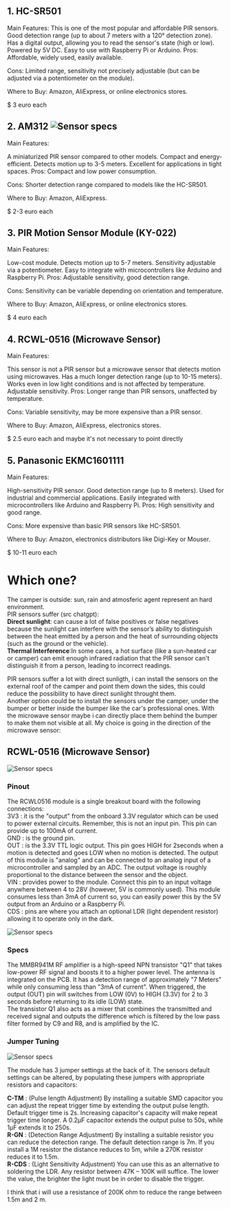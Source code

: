 ## 1. HC-SR501  
Main Features:
This is one of the most popular and affordable PIR sensors.
Good detection range (up to about 7 meters with a 120° detection zone).
Has a digital output, allowing you to read the sensor's state (high or low).
Powered by 5V DC.
Easy to use with Raspberry Pi or Arduino.
Pros: Affordable, widely used, easily available.

Cons: Limited range, sensitivity not precisely adjustable (but can be adjusted via a potentiometer on the module).

Where to Buy: Amazon, AliExpress, or online electronics stores.

$ 3 euro each

## 2. AM312  ![Sensor specs](https://github.com/enumD/PeopleRecognition/blob/main/picture/RCWL_0516_specs_02.png)  
Main Features:

A miniaturized PIR sensor compared to other models.
Compact and energy-efficient.
Detects motion up to 3-5 meters.
Excellent for applications in tight spaces.
Pros: Compact and low power consumption.


Cons: Shorter detection range compared to models like the HC-SR501.

Where to Buy: Amazon, AliExpress.

$ 2-3 euro each

## 3. PIR Motion Sensor Module (KY-022)  
Main Features:

Low-cost module.
Detects motion up to 5-7 meters.
Sensitivity adjustable via a potentiometer.
Easy to integrate with microcontrollers like Arduino and Raspberry Pi.
Pros: Adjustable sensitivity, good detection range.

Cons: Sensitivity can be variable depending on orientation and temperature.

Where to Buy: Amazon, AliExpress, or online electronics stores.

$ 4 euro each

## 4. RCWL-0516 (Microwave Sensor)   

Main Features:

This sensor is not a PIR sensor but a microwave sensor that detects motion using microwaves.
Has a much longer detection range (up to 10-15 meters).
Works even in low light conditions and is not affected by temperature.
Adjustable sensitivity.
Pros: Longer range than PIR sensors, unaffected by temperature.

Cons: Variable sensitivity, may be more expensive than a PIR sensor.

Where to Buy: Amazon, AliExpress, electronics stores.

$ 2.5 euro each and maybe it's not necessary to point directly 

## 5. Panasonic EKMC1601111  
Main Features:

High-sensitivity PIR sensor.
Good detection range (up to 8 meters).
Used for industrial and commercial applications.
Easily integrated with microcontrollers like Arduino and Raspberry Pi.
Pros: High sensitivity and good range.

Cons: More expensive than basic PIR sensors like HC-SR501.

Where to Buy: Amazon, electronics distributors like Digi-Key or Mouser.

$ 10-11 euro each


# Which one?  
The camper is outside: sun, rain and atmosferic agent represent an hard environment.  
PIR sensors suffer (src chatgpt):  
**Direct sunlight**: can cause a lot of false positives or false negatives because the sunlight can interfere with the sensor’s ability to distinguish between the heat emitted by a person and the heat of surrounding objects (such as the ground or the vehicle).   
**Thermal Interference**:In some cases, a hot surface (like a sun-heated car or camper) can emit enough infrared radiation that the PIR sensor can't distinguish it from a person, leading to incorrect readings.  

PIR sensors suffer a lot with direct sunligth, i can install the sensors on the external roof of the camper and point them down the sides, this could reduce the possibility to have direct sunlight throught them.  
Another option could be to install the sensors under the camper, under the bumper or better inside the bumper like the car's professional ones. With the microwave sensor maybe i can directly place them behind the bumper to make them not visible at all.
My choice is going in the direction of the microwave sensor:

## RCWL-0516 (Microwave Sensor)  
![Sensor specs](https://github.com/enumD/PeopleRecognition/blob/main/picture/RCWL_0516_specs.png)  

### Pinout  
The RCWL0516 module is a single breakout board with the following connections:  
3V3 : it is the "output" from the onboard 3.3V regulator which can be used to power external circuits. Remember, this is not an input pin. This pin can provide up to 100mA of current.  
GND : is the ground pin.  
OUT : is the 3.3V TTL logic output. This pin goes HIGH for 2seconds when a motion is detected and goes LOW when no motion is detected. The output of this module is "analog" and can be connected to an analog input of a microcontroller and sampled by an ADC. The output voltage is roughly proportional to the distance between the sensor and the object.   
VIN : provides power to the module. Connect this pin to an input voltage anywhere between 4 to 28V (however, 5V is commonly used). This module consumes less than 3mA of current so, you can easily power this by the 5V output from an Arduino or a Raspberry Pi.  
CDS : pins are where you attach an optional LDR (light dependent resistor) allowing it to operate only in the dark.  

![Sensor specs](https://github.com/enumD/PeopleRecognition/blob/main/picture/RCWL_0516_specs_02.png)  

### Specs  
The MMBR941M RF amplifier is a high-speed NPN transistor "Q1" that takes low-power RF signal and boosts it to a higher power level. The antenna is integrated on the PCB. It has a detection range of approximately "7 Meters" while only consuming less than "3mA of current". When triggered, the output (OUT) pin will switches from LOW (0V) to HIGH (3.3V) for 2 to 3 seconds before returning to its idle (LOW) state.  
The transistor Q1 also acts as a mixer that combines the transmitted and received signal and outputs the difference which is filtered by the low pass filter formed by C9 and R8, and is amplified by the IC.   

### Jumper Tuning  
![Sensor specs](https://github.com/enumD/PeopleRecognition/blob/main/picture/RCWL_0516_specs_03.png)  

The module has 3 jumper settings at the back of it. The sensors default settings can be altered, by populating these jumpers with appropriate resistors and capacitors:  

**C-TM** : (Pulse length Adjustment) By installing a suitable SMD capacitor you can adjust the repeat trigger time by extending the output pulse length. Default trigger time is 2s. Increasing capacitor's capacity will make repeat trigger time longer. A 0.2µF capacitor extends the output pulse to 50s, while 1µF extends it to 250s.  
**R-GN** : (Detection Range Adjustment) By installing a suitable resistor you can reduce the detection range. The default detection range is 7m. If you install a 1M resistor the distance reduces to 5m, while a 270K resistor reduces it to 1.5m.  
**R-CDS** : (Light Sensitivity Adjustment) You can use this as an alternative to soldering the LDR. Any resistor between 47K – 100K will suffice. The lower the value, the brighter the light must be in order to disable the trigger.  

I think that i will use a resistance of 200K ohm to reduce the range between 1.5m and 2 m.

